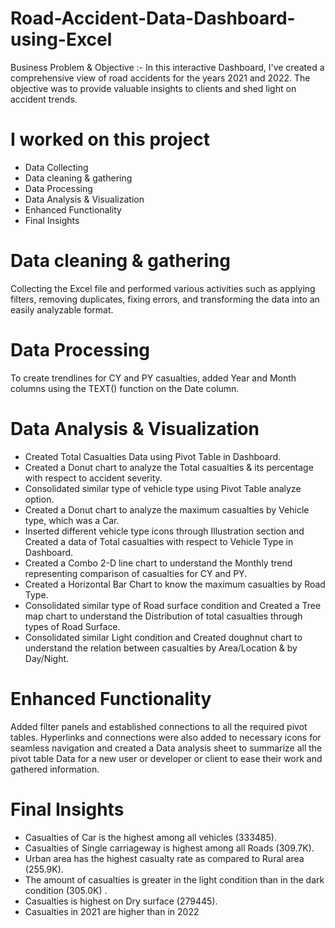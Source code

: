# Road-Accident-Data-Dashboard-using-Excel
Business Problem & Objective :- In this interactive Dashboard, I've created a comprehensive view of road accidents for the years 2021 and 2022. 
The objective was to provide valuable insights to clients and shed light on accident trends.

# I worked on this project 
* Data Collecting
* Data cleaning & gathering 
* Data Processing
* Data Analysis & Visualization
* Enhanced Functionality
* Final Insights


# Data cleaning & gathering 
Collecting the Excel file and performed various activities such as applying filters, removing duplicates, fixing errors, and transforming 
the data into an easily analyzable format.

# Data Processing 
To create trendlines for CY and PY casualties, added Year and Month columns using the TEXT() function on the Date column.

# Data Analysis & Visualization 
* Created Total Casualties Data using Pivot Table in Dashboard.
* Created a Donut chart to analyze the Total casualties & its percentage with respect to accident severity.
* Consolidated similar type of vehicle type using Pivot Table analyze option.
* Created a Donut chart to analyze the maximum casualties by Vehicle type, which was a Car.
* Inserted different vehicle type icons through Illustration section and Created a data of Total casualties 
  with respect to Vehicle Type in Dashboard.
* Created a Combo 2-D line chart to understand the Monthly trend representing comparison of casualties for CY and PY.
* Created a Horizontal Bar Chart to know the maximum casualties by Road Type.
* Consolidated similar type of Road surface condition and Created a Tree map chart to understand the Distribution of 
  total casualties through types of Road Surface.
* Consolidated similar Light condition and Created doughnut chart to understand the relation between
  casualties by Area/Location & by Day/Night.
  
# Enhanced Functionality 
Added filter panels and established connections to all the required pivot tables. Hyperlinks and connections were also added to necessary 
icons for seamless navigation and created a Data analysis sheet to summarize all the pivot table Data for a new user or developer or client to 
ease their work and gathered information.

# Final Insights 
* Casualties of Car is the highest among all vehicles (333485).
* Casualties of Single carriageway is highest among all Roads (309.7K).
* Urban area has the highest casualty rate as compared to Rural area (255.9K).
* The amount of casualties is greater in the light condition than in the dark condition (305.0K) .
* Casualties is highest on Dry surface (279445).
* Casualties in 2021 are higher than in 2022


  





